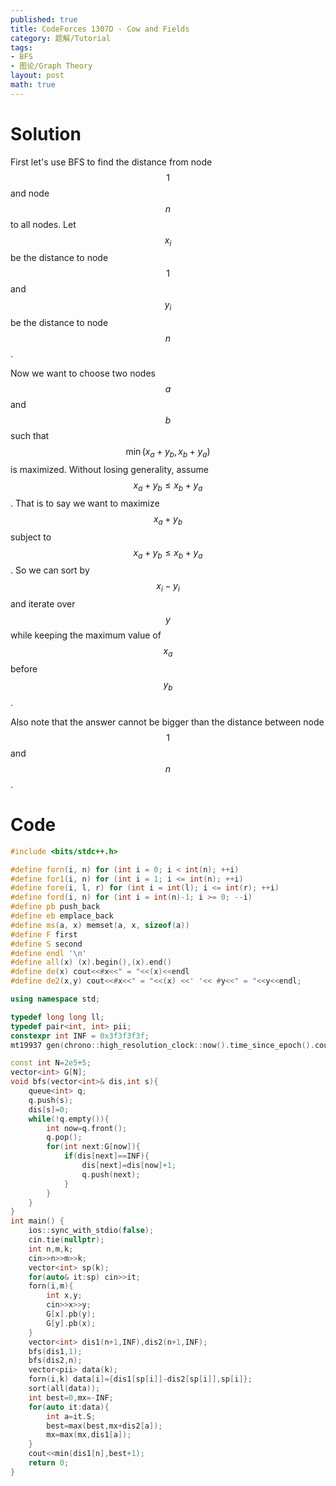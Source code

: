 ```yaml
---
published: true
title: CodeForces 1307D - Cow and Fields
category: 题解/Tutorial
tags: 
- BFS
- 图论/Graph Theory
layout: post
math: true
---
```

<!-- more -->

# Solution

First let's use BFS to find the distance from node $$1$$ and node $$n$$ to all nodes. Let $$x_i$$ be the distance to node $$1$$ and $$y_i$$ be the distance to node $$n$$.

Now we want to choose two nodes $$a$$ and $$b$$ such that $$\min(x_a+y_b,x_b+y_a)$$ is maximized. Without losing generality, assume $$x_a+y_b\leq x_b+y_a$$. That is to say we want to maximize $$x_a+y_b$$ subject to $$x_a+y_b\leq x_b+y_a$$. So we can sort by $$x_i-y_i$$ and iterate over $$y$$ while keeping the maximum value of $$x_a$$ before $$y_b$$.

Also note that the answer cannot be bigger than the distance between node $$1$$ and $$n$$.

# Code
```cpp
#include <bits/stdc++.h>

#define forn(i, n) for (int i = 0; i < int(n); ++i)
#define for1(i, n) for (int i = 1; i <= int(n); ++i)
#define fore(i, l, r) for (int i = int(l); i <= int(r); ++i)
#define ford(i, n) for (int i = int(n)-1; i >= 0; --i)
#define pb push_back
#define eb emplace_back
#define ms(a, x) memset(a, x, sizeof(a))
#define F first
#define S second
#define endl '\n'
#define all(x) (x).begin(),(x).end()
#define de(x) cout<<#x<<" = "<<(x)<<endl
#define de2(x,y) cout<<#x<<" = "<<(x) <<' '<< #y<<" = "<<y<<endl;

using namespace std;

typedef long long ll;
typedef pair<int, int> pii;
constexpr int INF = 0x3f3f3f3f;
mt19937 gen(chrono::high_resolution_clock::now().time_since_epoch().count());

const int N=2e5+5;
vector<int> G[N];
void bfs(vector<int>& dis,int s){
	queue<int> q;
	q.push(s);
	dis[s]=0;
	while(!q.empty()){
		int now=q.front();
		q.pop();
		for(int next:G[now]){
			if(dis[next]==INF){
				dis[next]=dis[now]+1;
				q.push(next);
			}
		}
	}
}
int main() {
	ios::sync_with_stdio(false);
	cin.tie(nullptr);
	int n,m,k;
	cin>>n>>m>>k;
	vector<int> sp(k);
	for(auto& it:sp) cin>>it;
	forn(i,m){
		int x,y;
		cin>>x>>y;
		G[x].pb(y);
		G[y].pb(x);
	}
	vector<int> dis1(n+1,INF),dis2(n+1,INF);
	bfs(dis1,1);
	bfs(dis2,n);
	vector<pii> data(k);
	forn(i,k) data[i]={dis1[sp[i]]-dis2[sp[i]],sp[i]};
	sort(all(data));
	int best=0,mx=-INF;
	for(auto it:data){
		int a=it.S;
		best=max(best,mx+dis2[a]);
		mx=max(mx,dis1[a]);
	}
	cout<<min(dis1[n],best+1);
	return 0;
}
```